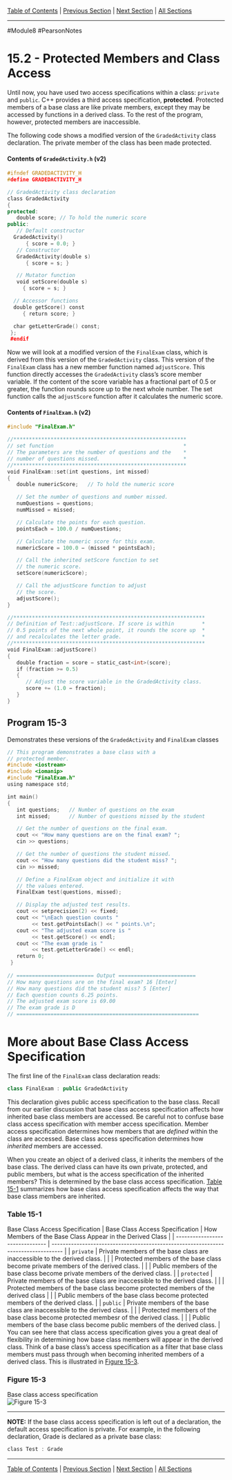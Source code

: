 [Table of Contents](/README.md) | [Previous Section](15.1%20-%20What%20is%20Inheritance.md) | [Next Section](15.3%20-%20Constructors%20and%20Destructors%20in%20Base%20and%20Derived%20Classes.md) | [All Sections](/Module%208/Pearson%20Notes/)
***
#Module8 #PearsonNotes
# 15.2 - Protected Members and Class Access
Until now, you have used two access specifications within a class: `private` ﻿and `public`. C++ provides a third access specification, **protected**. Protected members of a base class are like private members, except they may be accessed by functions in a derived class. To the rest of the program, however, protected members are inaccessible.

The following code shows a modified version of the `GradedActivity` class declaration. The private member of the class has been made protected. 

#### Contents of `GradedActivity.h` (v2)
```c++
#ifndef GRADEDACTIVITY_H
#define GRADEDACTIVITY_H

// GradedActivity class declaration
class GradedActivity
{
protected:
   double score; // To hold the numeric score
public:
   // Default constructor
  GradedActivity()
      { score = 0.0; }
   // Constructor
   GradedActivity(double s)
      { score = s; }

   // Mutator function
   void setScore(double s)
     { score = s; }

  // Accessor functions
  double getScore() const
     { return score; }

  char getLetterGrade() const;
 };
 #endif
```

Now we will look at a modified version of the `FinalExam` class, which is derived from this version of the `GradedActivity` class. This version of the `FinalExam` class has a new member function named `adjustScore`. This function directly accesses the `GradedActivity` class’s score member variable. If the content of the score variable has a fractional part of 0.5 or greater, the function rounds score up to the next whole number. The set function calls the `adjustScore` function after it calculates the numeric score. 

#### Contents of `FinalExam.h` (v2)
```c++
#include "FinalExam.h"

//********************************************************
// set function                                          *
// The parameters are the number of questions and the    *
// number of questions missed.                           *
//********************************************************
void FinalExam::set(int questions, int missed)
{
   double numericScore;   // To hold the numeric score

   // Set the number of questions and number missed.
   numQuestions = questions;
   numMissed = missed;

   // Calculate the points for each question.
   pointsEach = 100.0 / numQuestions;

   // Calculate the numeric score for this exam.
   numericScore = 100.0 − (missed * pointsEach);

   // Call the inherited setScore function to set
   // the numeric score.
   setScore(numericScore);

   // Call the adjustScore function to adjust
   // the score.
   adjustScore();
}

//**************************************************************
// Definition of Test::adjustScore. If score is within         *
// 0.5 points of the next whole point, it rounds the score up  *
// and recalculates the letter grade.                          *
//**************************************************************
void FinalExam::adjustScore()
{
   double fraction = score − static_cast<int>(score);
   if (fraction >= 0.5)
   {
      // Adjust the score variable in the GradedActivity class.
      score += (1.0 − fraction);
   }
}
```

## Program 15-3
Demonstrates these versions of the `GradedActivity` and `FinalExam` classes
```c++
// This program demonstrates a base class with a
// protected member.
#include <iostream>
#include <iomanip>
#include "FinalExam.h"
using namespace std;

int main()
{
   int questions;   // Number of questions on the exam
   int missed;      // Number of questions missed by the student

   // Get the number of questions on the final exam.
   cout << "How many questions are on the final exam? ";
   cin >> questions;

   // Get the number of questions the student missed.
   cout << "How many questions did the student miss? ";
   cin >> missed;

   // Define a FinalExam object and initialize it with
   // the values entered.
   FinalExam test(questions, missed);

   // Display the adjusted test results.
   cout << setprecision(2) << fixed;
   cout << "\nEach question counts "
        << test.getPointsEach() << " points.\n";
   cout << "The adjusted exam score is "
        << test.getScore() << endl;
   cout << "The exam grade is "
        << test.getLetterGrade() << endl;
   return 0;
 }
 
// ========================= Output =========================
// How many questions are on the final exam? 16 [Enter]
// How many questions did the student miss? 5 [Enter] 
// Each question counts 6.25 points.
// The adjusted exam score is 69.00
// The exam grade is D
// ===========================================================
```

# More about Base Class Access Specification
The first line of the `FinalExam` class declaration reads:
```c++
class FinalExam : public GradedActivity
```
This declaration gives public access specification to the base class. Recall from our earlier discussion that base class access specification affects how inherited base class members are accessed. Be careful not to confuse base class access specification with member access specification. Member access specification determines how members that are *defined* within the class are accessed. Base class access specification determines how *inherited* members are accessed.

When you create an object of a derived class, it inherits the members of the base class. The derived class can have its own private, protected, and public members, but what is the access specification of the inherited members? This is determined by the base class access specification. [Table 15-1](#Table-15-1) summarizes how base class access specification affects the way that base class members are inherited.

### Table 15-1
Base Class Access Specification
| Base Class Access Specification | How Members of the Base Class Appear in the Derived Class                          |
| ------------------------------- | ---------------------------------------------------------------------------------- |
| `private`                       | Private members of the base class are inaccessible to the derived class.           |
|                                 | Protected members of the base class become private members of the derived class.   |
|                                 | Public members of the base class become private members of the derived class.      |
| `protected`                     | Private members of the base class are inaccessible to the derived class.           |
|                                 | Protected members of the base class become protected members of the derived class  |
|                                 | Public members of the base class become protected members of the derived class.    |
| `public`                        | Private members of the base class are inaccessible to the derived class.           |
|                                 | Protected members of the base class become protected membesr of the derived class. |
|                                 | Public members of the base class become public members of the derived class.                                                                                   |
You can see here that class access specification gives you a great deal of flexibility in determining how base class members will appear in the derived class. Think of a base class’s access specification as a filter that base class members must pass through when becoming inherited members of a derived class. This is illustrated in [Figure 15-3](#Figure-15-3).

### Figure 15-3
Base class access specification <br />
![Figure 15-3](Singular%20Photos/15.2%20-%20Figure%2015-3.png) <br />
***
**NOTE:** If the base class access specification is left out of a declaration, the default access specification is private. For example, in the following declaration, Grade is declared as a private base class:
```c++
class Test : Grade
```
***
[Table of Contents](/README.md) | [Previous Section](15.1%20-%20What%20is%20Inheritance.md) | [Next Section](15.3%20-%20Constructors%20and%20Destructors%20in%20Base%20and%20Derived%20Classes.md) | [All Sections](/Module%208/Pearson%20Notes/)